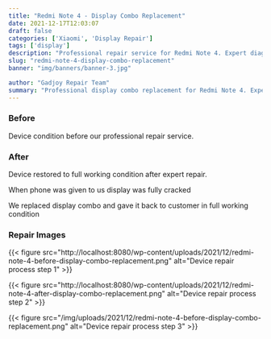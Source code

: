 ```yaml
---
title: "Redmi Note 4 - Display Combo Replacement"
date: 2021-12-17T12:03:07
draft: false
categories: ['Xiaomi', 'Display Repair']
tags: ['display']
description: "Professional repair service for Redmi Note 4. Expert diagnosis and quality repairs in Bangalore."
slug: "redmi-note-4-display-combo-replacement"
banner: "img/banners/banner-3.jpg"

author: "Gadjoy Repair Team"
summary: "Professional display combo replacement for Redmi Note 4. Expert technicians, quality parts, warranty included."
---
```


### Before

Device condition before our professional repair service.

### After

Device restored to full working condition after expert repair.

When phone was given to us display was fully cracked

We replaced display combo and gave it back to customer in full working condition

### Repair Images

{{< figure src="http://localhost:8080/wp-content/uploads/2021/12/redmi-note-4-before-display-combo-replacement.png" alt="Device repair process step 1" >}}

{{< figure src="http://localhost:8080/wp-content/uploads/2021/12/redmi-note-4-after-display-combo-replacement.png" alt="Device repair process step 2" >}}

{{< figure src="/img/uploads/2021/12/redmi-note-4-before-display-combo-replacement.png" alt="Device repair process step 3" >}}

